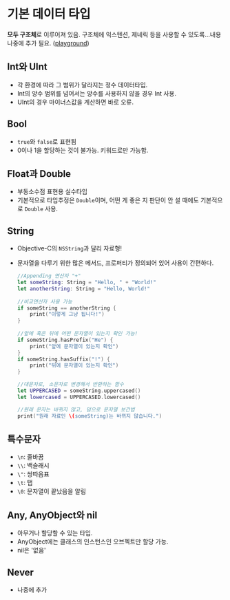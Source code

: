 # 기본 데이터 타입
**모두 구조체**로 이루어져 있음. 구조체에 익스텐션, 제네릭 등을 사용할 수 있도록...내용 나중에 추가 필요.
([playground](2_BasicDataTypes.playground))

## Int와 UInt
- 각 환경에 따라 그 범위가 달라지는 정수 데이터타입. 
- Int의 양수 범위를 넘어서는 양수를 사용하지 않을 경우 Int 사용.
- UInt의 경우 마이너스값을 계산하면 바로 오류.

## Bool
- `true`와 `false`로 표현됨
- 0이나 1을 할당하는 것이 불가능. 키워드로만 가능함.

## Float과 Double
- 부동소수점 표현용 실수타입
- 기본적으로 타입추정은 `Double`이며, 어떤 게 좋은 지 판단이 안 설 때에도 기본적으로 `Double` 사용.

## String
- Objective-C의 `NSString`과 달리 자료형!
- 문자열을 다루기 위한 많은 메서드, 프로퍼티가 정의되어 있어 사용이 간편하다.
	
	```swift
	//Appending 연산자 "+"
    let someString: String = "Hello, " + "World!"
    let anotherString: String = "Hello, World!"
	    
	//비교연산자 사용 가능
    if someString == anotherString {
        print("이렇게 그냥 됩니다!")
    }
	    
	//앞에 혹은 뒤에 어떤 문자열이 있는지 확인 가능!
    if someString.hasPrefix("He") {
        print("앞에 문자열이 있는지 확인")
    }
    if someString.hasSuffix("!") {
        print("뒤에 문자열이 있는지 확인")
    }
    
	//대문자로, 소문자로 변경해서 반환하는 함수
    let UPPERCASED = someString.uppercased()
    let lowercased = UPPERCASED.lowercased()
	
	//원래 문자는 바뀌지 않고, 덤으로 문자열 보간법
    print("원래 자료인 \(someString)는 바뀌지 않습니다.")
	
	```
	
## 특수문자
- `\n`: 줄바꿈
- `\\`: 백슬래시
- `\"`: 쌍따옴표
- `\t`: 탭
- `\0`: 문자열이 끝났음을 알림

## Any, AnyObject와 nil
- 아무거나 할당할 수 있는 타입.
- AnyObject에는 클래스의 인스턴스인 오브젝트만 할당 가능.
- nil은 '없음'

## Never
- 나중에 추가

